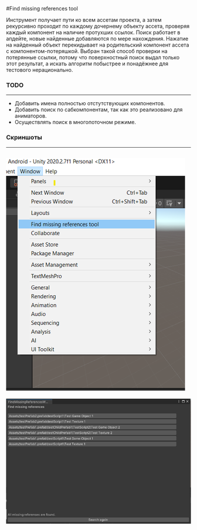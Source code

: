 #Find missing references tool

Инструмент получает пути ко всем ассетам проекта, а затем рекурсивно проходит по каждому дочернему объекту ассета, проверяя каждый компонент на наличие протухших ссылок. Поиск работает в апдейте, новые найденные добавляются по мере нахождения. Нажатие на найденный объект перекидывает на родительский компонент ассета с компонентом-потеряшкой.
Выбран такой способ проверки на потерянные ссылки, потому что поверхностный поиск выдал только этот результат, а искать алгоритм побыстрее и понадёжнее для тестового нерационально.

### TODO
-------------

- Добавить имена полностью отстутствующих компонентов.
- Добавить поиск по сабкомпонентам, так как это реализовано для аниматоров.
- Осуществлять поиск в многопоточном режиме.

### Скриншоты
-------------
![](https://github.com/AfroKakTyC/MissingReferencesTool/raw/72cb55e71fb59c96c9979e4154744541c4a0c79e/Screenshots/FindMissingReferencesToolScreenshot1.png)
-------------
![](https://github.com/AfroKakTyC/MissingReferencesTool/raw/72cb55e71fb59c96c9979e4154744541c4a0c79e/Screenshots/FindMissingReferencesToolScreenshot2.png)
